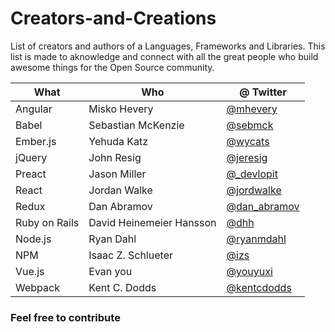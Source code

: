 # Creators-and-Creations

List of creators and authors of a Languages, Frameworks and Libraries. 
This list is made to aknowledge and connect with all the great people who build awesome things for the Open Source community.

| What | Who | @ Twitter|
| ------ | ------ | --------|
| Angular | Misko Hevery   | [@mhevery](https://twitter.com/mhevery) |
| Babel | Sebastian McKenzie| [@sebmck](https://twitter.com/sebmck)  |
| Ember.js | Yehuda Katz | [@wycats](https://twitter.com/wycats)  |
| jQuery | John Resig| [@jeresig](https://twitter.com/jeresig)  |
| Preact | Jason Miller| [@_devlopit](https://twitter.com/_developit)  |
| React | Jordan Walke| [@jordwalke](https://twitter.com/jordwalke) 
| Redux | Dan Abramov | [@dan_abramov](https://twitter.com/dan_abramov)
| Ruby on Rails| David Heinemeier Hansson | [@dhh](https://twitter.com/dhh)
|Node.js| Ryan Dahl| [@ryanmdahl](https://twitter.com/ryanmdahl)
| NPM   | Isaac Z. Schlueter| [@izs](https://twitter.com/izs)
| Vue.js  | Evan you| [@youyuxi](https://twitter.com/youyuxi)
| Webpack | Kent C. Dodds| [@kentcdodds](https://twitter.com/kentcdodds)


### Feel free to contribute

